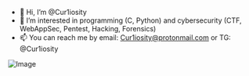 - 👋 Hi, I’m @Cur1iosity
- 👀 I’m interested in programming (C, Python) and cybersecurity (CTF, WebAppSec, Pentest, Hacking, Forensics)
- 📫 You can reach me by email: Cur1iosity@protonmail.com or TG: @Cur1iosity

![Image](https://tenor.com/03633d77-5096-4de8-b3c5-5c5dc7bdd7c5)
